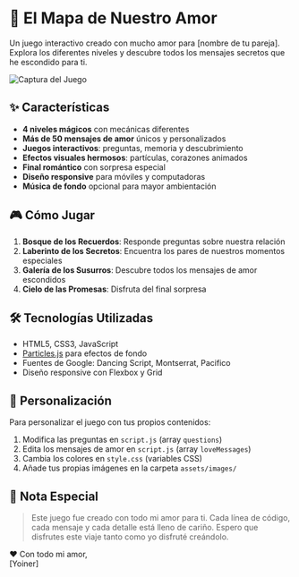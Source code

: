# 🌈 El Mapa de Nuestro Amor

Un juego interactivo creado con mucho amor para [nombre de tu pareja]. 
Explora los diferentes niveles y descubre todos los mensajes secretos que he escondido para ti.

![Captura del Juego](assets/images/game-preview.png) <!-- Opcional: añadir imagen de preview -->

## ✨ Características

- **4 niveles mágicos** con mecánicas diferentes
- **Más de 50 mensajes de amor** únicos y personalizados
- **Juegos interactivos**: preguntas, memoria y descubrimiento
- **Efectos visuales hermosos**: partículas, corazones animados
- **Final romántico** con sorpresa especial
- **Diseño responsive** para móviles y computadoras
- **Música de fondo** opcional para mayor ambientación

## 🎮 Cómo Jugar

1. **Bosque de los Recuerdos**: Responde preguntas sobre nuestra relación
2. **Laberinto de los Secretos**: Encuentra los pares de nuestros momentos especiales
3. **Galería de los Susurros**: Descubre todos los mensajes de amor escondidos
4. **Cielo de las Promesas**: Disfruta del final sorpresa

## 🛠️ Tecnologías Utilizadas

- HTML5, CSS3, JavaScript
- [Particles.js](https://vincentgarreau.com/particles.js/) para efectos de fondo
- Fuentes de Google: Dancing Script, Montserrat, Pacifico
- Diseño responsive con Flexbox y Grid

## 🌟 Personalización

Para personalizar el juego con tus propios contenidos:

1. Modifica las preguntas en `script.js` (array `questions`)
2. Edita los mensajes de amor en `script.js` (array `loveMessages`)
3. Cambia los colores en `style.css` (variables CSS)
4. Añade tus propias imágenes en la carpeta `assets/images/`

## 💌 Nota Especial

> Este juego fue creado con todo mi amor para ti. 
> Cada línea de código, cada mensaje y cada detalle está lleno de cariño.
> Espero que disfrutes este viaje tanto como yo disfruté creándolo.

❤️ Con todo mi amor,  
[Yoiner]
